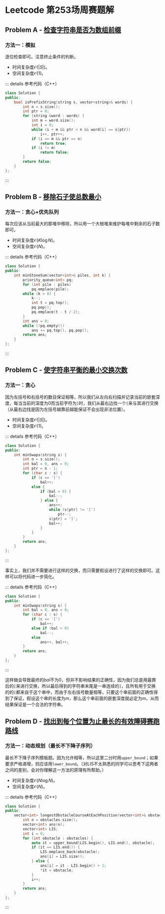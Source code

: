 # Leetcode 第253场周赛题解

## Problem A - [检查字符串是否为数组前缀](https://leetcode.cn/problems/check-if-string-is-a-prefix-of-array/)

### 方法一：模拟

逐位检查即可。注意终止条件的判断。

- 时间复杂度$\mathcal{O}(|S|)$。
- 空间复杂度$\mathcal{O}(1)$。

::: details 参考代码（C++）

```cpp
class Solution {
public:
    bool isPrefixString(string s, vector<string>& words) {
        int n = s.size();
        int ptr = 0;
        for (string &word : words) {
            int m = word.size();
            int i = 0;
            while (i < m && ptr < n && word[i] == s[ptr])
                i++, ptr++;
            if (i == m && ptr == n)
                return true;
            if (i != m)
                return false;
        }
        return false;
    }
};
```

:::

## Problem B - [移除石子使总数最小](https://leetcode.cn/problems/remove-stones-to-minimize-the-total/)

### 方法一：贪心+优先队列

每次应该从当前最大的那堆中移除，所以用一个大根堆来维护每堆中剩余的石子数即可。

- 时间复杂度$\mathcal{O}(K\log N)$。
- 空间复杂度$\mathcal{O}(N)$。

::: details 参考代码（C++）

```cpp
class Solution {
public:
    int minStoneSum(vector<int>& piles, int k) {
        priority_queue<int> pq;
        for (int pile : piles)
            pq.emplace(pile);
        while (k > 0) {
            k--;
            int t = pq.top();
            pq.pop();
            pq.emplace(t - t / 2);
        }
        int ans = 0;
        while (!pq.empty())
            ans += pq.top(), pq.pop();
        return ans;
    }
};
```

:::

## Problem C - [使字符串平衡的最小交换次数](https://leetcode.cn/problems/minimum-number-of-swaps-to-make-the-string-balanced/)

### 方法一：贪心

因为左括号和右括号的数目保证相等，所以我们从左向右扫描并记录当前的嵌套深度，每当当前的深度为$0$而当前字符为`]`时，我们从最右边找一个`[`来与其进行交换（从最右边找是因为左括号越靠前越能保证不会出现非法位置）。

- 时间复杂度$\mathcal{O}(|S|)$。
- 空间复杂度$\mathcal{O}(1)$。

::: details 参考代码（C++）

```cpp
class Solution {
public:
    int minSwaps(string s) {
        int n = s.size();
        int bal = 0, ans = 0;
        int ptr = n - 1;
        for (char c : s) {
            if (c == '[')
                bal++;
            else {
                if (bal > 0) {
                    bal--;
                } else {
                    ans++;
                    while (s[ptr] != '[')
                        ptr--;
                    s[ptr] = ']';
                    bal++;
                }
            }
        }
        return ans;
    }
};
```

:::

事实上，我们并不需要进行这样的交换，而只需要假设进行了这样的交换即可。这样可以将代码进一步简化。

::: details 参考代码（C++）

```cpp
class Solution {
public:
    int minSwaps(string s) {
        int bal = 0, ans = 0;
        for (char c : s) {
            if (c == '[')
                bal++;
            else if (bal > 0)
                bal--;
            else
                ans++, bal++;
        }
        return ans;
    }
};
```

:::

这样做会导致最终的$bal$不为$0$，但并不影响结果的正确性，因为我们总是用最靠后的`[`来进行交换，所以最后得到的字符串末尾是一串连续的`]`，且所有用于交换的的`[`都来自于这个串中，而由于左右括号数量相等，只要这个串前面的正确性得到了保证，假设这个串的长度为$m$，那么这个串前面的嵌套深度就必定为$m$，从而结果保证是一个合法的字符串。

## Problem D - [找出到每个位置为止最长的有效障碍赛跑路线](https://leetcode.cn/problems/find-the-longest-valid-obstacle-course-at-each-position/)

### 方法一：动态规划（最长不下降子序列）

最长不下降子序列模板题。因为允许相等，所以这里二分时用`upper_bound`；如果要求严格递增，则应该用`lower_bound`。（对LIS不太熟悉的同学可以思考下这两者之间的差别，会对你理解这一方法的原理有所帮助。）

- 时间复杂度$\mathcal{O}(N\log N)$。
- 空间复杂度$\mathcal{O}(N)$。

::: details 参考代码（C++）

```cpp
class Solution {
public:
    vector<int> longestObstacleCourseAtEachPosition(vector<int>& obstacles) {
        int n = obstacles.size();
        vector<int> ans(n);
        vector<int> LIS;
        int i = 0;
        for (int obstacle : obstacles) {
            auto it = upper_bound(LIS.begin(), LIS.end(), obstacle);
            if (it == LIS.end()) {
                LIS.emplace_back(obstacle);
                ans[i] = LIS.size();
            } else {
                ans[i] = it - LIS.begin() + 1;
                *it = obstacle;
            }
            i++;
        }
        return ans;
    }
};
```

:::

<Utterances />
